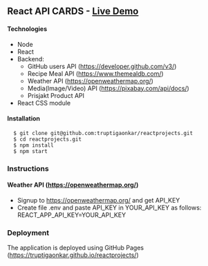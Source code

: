 ## React API CARDS - [Live Demo]( https://truptigaonkar.github.io/reactprojects/)
#### Technologies
* Node
* React
* Backend: 
  * GitHub users API (https://developer.github.com/v3/)
  * Recipe Meal API (https://www.themealdb.com/)
  * Weather API (https://openweathermap.org/)
  * Media(Image/Video) API (https://pixabay.com/api/docs/)
  * Prisjakt Product API
* React CSS module

#### Installation
```
  $ git clone git@github.com:truptigaonkar/reactprojects.git
  $ cd reactprojects.git
  $ npm install
  $ npm start
```
### Instructions

#### Weather API (https://openweathermap.org/)
* Signup to https://openweathermap.org/ and get API_KEY
* Create file .env and paste API_KEY in YOUR_API_KEY as follows:
  REACT_APP_API_KEY=YOUR_API_KEY

### Deployment
The application is deployed using GitHub Pages (https://truptigaonkar.github.io/reactprojects/)




